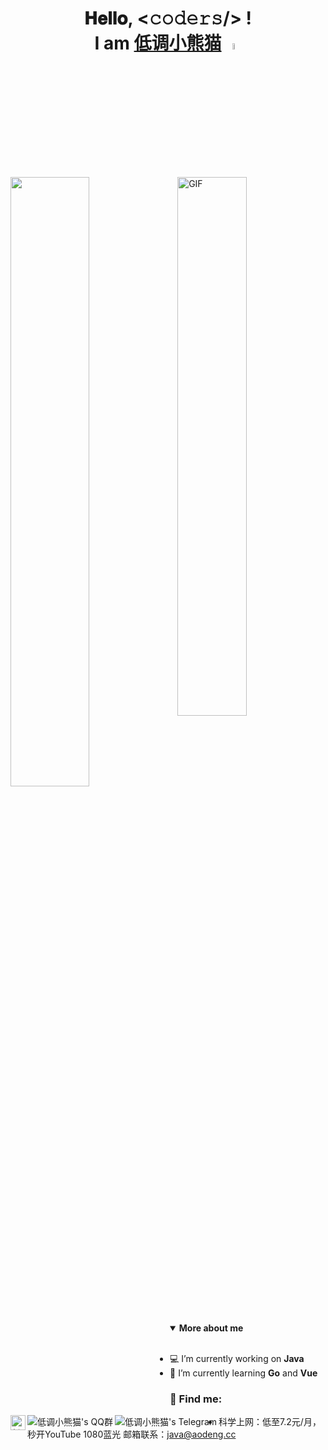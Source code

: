 <!-- 
### Hi there 👋

Here are some ideas to get you started:

- 🔭 I’m currently working on ...
- 🌱 I’m currently learning ...
- 👯 I’m looking to collaborate on ...
- 🤔 I’m looking for help with ...
- 💬 Ask me about ...
- 📫 How to reach me: ...
- 😄 Pronouns: ...
- ⚡ Fun fact: ...
-->

<h1 align="center">
  𝐇𝐞𝐥𝐥𝐨, &lt;𝚌𝚘𝚍𝚎𝚛𝚜/&gt; ! 
  <br/>
  I am <a target="_blank" href="https://github.com/java-aodeng">低调小熊猫</a>

  <a target="_blank">
      <img src="https://uss.ilovey.live/github/Hi.gif" width="5%" />    
  </a>
</h1>


<a target="_blank">  
    <a href="https://github.com/java-aodeng"><img align="right"  width="47%" alt="GIF" src="https://uss.ilovey.live/github/image.gif" /></a>
    <a href="https://github.com/java-aodeng"><img align="left"   width="50%" src="https://github-readme-stats.vercel.app/api?username=java-aodeng&show_icons=true" /></a>
</a>

<details align="left" open>
    <summary>
        <b>More about me</b>
    </summary>
<br>

<div align="left">

- :computer: I’m currently working on **Java**
- :pushpin: I’m currently learning  **Go** and **Vue**

### :mag_right: Find me:

[<img alt="低调小熊猫's Twitter" align="left" width="24px" src="https://cdn.jsdelivr.net/npm/simple-icons@latest/icons/twitter.svg"/>](https://twitter.com/java_aodeng)
[<img alt="低调小熊猫's QQ群" align="left" src="https://img.shields.io/badge/chat-%E4%BD%8E%E8%B0%83%E5%B0%8F%E7%86%8A%E7%8C%ABQQ%E7%BE%A4-yellow.svg"/>](https://jq.qq.com/?_wv=1027&k=574chhz)
[<img alt="低调小熊猫's Telegram" align="left" src="https://img.shields.io/badge/telegram-%E4%BD%8E%E8%B0%83%E5%B0%8F%E7%86%8A%E7%8C%AB--%E5%AE%98%E6%96%B9%E9%83%A8%E8%90%BD-orange.svg"/>](https://t.me/joinchat/LSsyBxVKLGEkF5MtIhg6TQ)
  
- 科学上网：低至7.2元/月，秒开YouTube 1080蓝光   邮箱联系：java@aodeng.cc  

